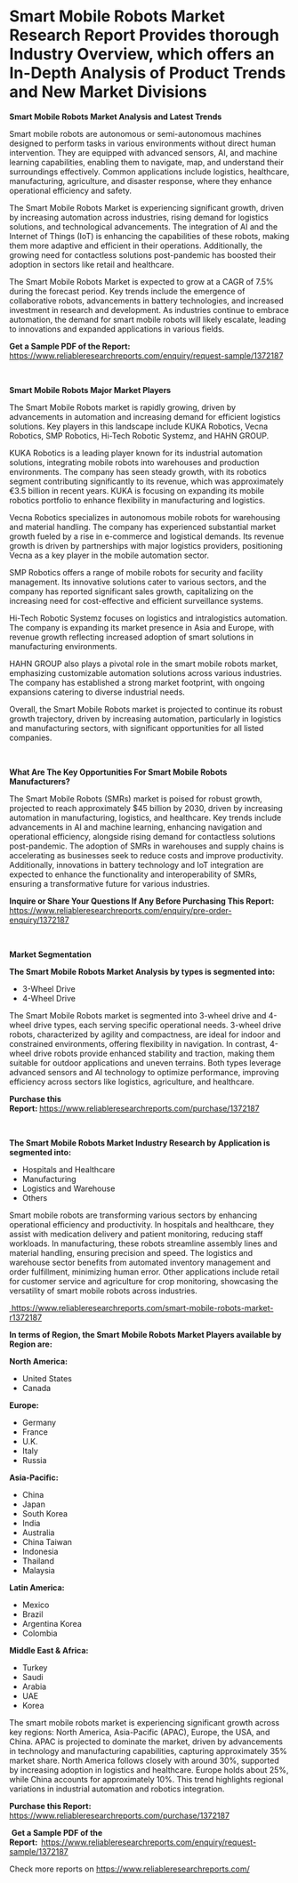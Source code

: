 <p><h1>Smart Mobile Robots Market Research Report Provides thorough Industry Overview, which offers an In-Depth Analysis of Product Trends and New Market Divisions</h1></p><p><strong>Smart Mobile Robots Market Analysis and Latest Trends</strong></p>
<p><p>Smart mobile robots are autonomous or semi-autonomous machines designed to perform tasks in various environments without direct human intervention. They are equipped with advanced sensors, AI, and machine learning capabilities, enabling them to navigate, map, and understand their surroundings effectively. Common applications include logistics, healthcare, manufacturing, agriculture, and disaster response, where they enhance operational efficiency and safety.</p><p>The Smart Mobile Robots Market is experiencing significant growth, driven by increasing automation across industries, rising demand for logistics solutions, and technological advancements. The integration of AI and the Internet of Things (IoT) is enhancing the capabilities of these robots, making them more adaptive and efficient in their operations. Additionally, the growing need for contactless solutions post-pandemic has boosted their adoption in sectors like retail and healthcare.</p><p>The Smart Mobile Robots Market is expected to grow at a CAGR of 7.5% during the forecast period. Key trends include the emergence of collaborative robots, advancements in battery technologies, and increased investment in research and development. As industries continue to embrace automation, the demand for smart mobile robots will likely escalate, leading to innovations and expanded applications in various fields.</p></p>
<p><strong>Get a Sample PDF of the Report:&nbsp;</strong> <a href="https://www.reliableresearchreports.com/enquiry/request-sample/1372187?utm_campaign=3576&utm_medium=2&utm_source=Github&utm_content=ia&utm_term=22032025&utm_id=smart-mobile-robots">https://www.reliableresearchreports.com/enquiry/request-sample/1372187</a></p>
<p>&nbsp;</p>
<p><strong>Smart Mobile Robots Major Market Players</strong></p>
<p><p>The Smart Mobile Robots market is rapidly growing, driven by advancements in automation and increasing demand for efficient logistics solutions. Key players in this landscape include KUKA Robotics, Vecna Robotics, SMP Robotics, Hi-Tech Robotic Systemz, and HAHN GROUP.</p><p>KUKA Robotics is a leading player known for its industrial automation solutions, integrating mobile robots into warehouses and production environments. The company has seen steady growth, with its robotics segment contributing significantly to its revenue, which was approximately €3.5 billion in recent years. KUKA is focusing on expanding its mobile robotics portfolio to enhance flexibility in manufacturing and logistics.</p><p>Vecna Robotics specializes in autonomous mobile robots for warehousing and material handling. The company has experienced substantial market growth fueled by a rise in e-commerce and logistical demands. Its revenue growth is driven by partnerships with major logistics providers, positioning Vecna as a key player in the mobile automation sector.</p><p>SMP Robotics offers a range of mobile robots for security and facility management. Its innovative solutions cater to various sectors, and the company has reported significant sales growth, capitalizing on the increasing need for cost-effective and efficient surveillance systems.</p><p>Hi-Tech Robotic Systemz focuses on logistics and intralogistics automation. The company is expanding its market presence in Asia and Europe, with revenue growth reflecting increased adoption of smart solutions in manufacturing environments.</p><p>HAHN GROUP also plays a pivotal role in the smart mobile robots market, emphasizing customizable automation solutions across various industries. The company has established a strong market footprint, with ongoing expansions catering to diverse industrial needs.</p><p>Overall, the Smart Mobile Robots market is projected to continue its robust growth trajectory, driven by increasing automation, particularly in logistics and manufacturing sectors, with significant opportunities for all listed companies.</p></p>
<p>&nbsp;</p>
<p><strong>What Are The Key Opportunities For Smart Mobile Robots Manufacturers?</strong></p>
<p><p>The Smart Mobile Robots (SMRs) market is poised for robust growth, projected to reach approximately $45 billion by 2030, driven by increasing automation in manufacturing, logistics, and healthcare. Key trends include advancements in AI and machine learning, enhancing navigation and operational efficiency, alongside rising demand for contactless solutions post-pandemic. The adoption of SMRs in warehouses and supply chains is accelerating as businesses seek to reduce costs and improve productivity. Additionally, innovations in battery technology and IoT integration are expected to enhance the functionality and interoperability of SMRs, ensuring a transformative future for various industries.</p></p>
<p><strong>Inquire or Share Your Questions If Any Before Purchasing This Report:</strong> <a href="https://www.reliableresearchreports.com/enquiry/pre-order-enquiry/1372187?utm_campaign=3576&utm_medium=2&utm_source=Github&utm_content=ia&utm_term=22032025&utm_id=smart-mobile-robots">https://www.reliableresearchreports.com/enquiry/pre-order-enquiry/1372187</a></p>
<p>&nbsp;</p>
<p><strong>Market Segmentation</strong></p>
<p><strong>The Smart Mobile Robots Market Analysis by types is segmented into:</strong></p>
<p><ul><li>3-Wheel Drive</li><li>4-Wheel Drive</li></ul></p>
<p><p>The Smart Mobile Robots market is segmented into 3-wheel drive and 4-wheel drive types, each serving specific operational needs. 3-wheel drive robots, characterized by agility and compactness, are ideal for indoor and constrained environments, offering flexibility in navigation. In contrast, 4-wheel drive robots provide enhanced stability and traction, making them suitable for outdoor applications and uneven terrains. Both types leverage advanced sensors and AI technology to optimize performance, improving efficiency across sectors like logistics, agriculture, and healthcare.</p></p>
<p><strong>Purchase this Report:&nbsp;</strong><a href="https://www.reliableresearchreports.com/purchase/1372187?utm_campaign=3576&utm_medium=2&utm_source=Github&utm_content=ia&utm_term=22032025&utm_id=smart-mobile-robots">https://www.reliableresearchreports.com/purchase/1372187</a></p>
<p>&nbsp;</p>
<p><strong>The Smart Mobile Robots Market Industry Research by Application is segmented into:</strong></p>
<p><ul><li>Hospitals and Healthcare</li><li>Manufacturing</li><li>Logistics and Warehouse</li><li>Others</li></ul></p>
<p><p>Smart mobile robots are transforming various sectors by enhancing operational efficiency and productivity. In hospitals and healthcare, they assist with medication delivery and patient monitoring, reducing staff workloads. In manufacturing, these robots streamline assembly lines and material handling, ensuring precision and speed. The logistics and warehouse sector benefits from automated inventory management and order fulfillment, minimizing human error. Other applications include retail for customer service and agriculture for crop monitoring, showcasing the versatility of smart mobile robots across industries.</p></p>
<p><a href="https://www.reliableresearchreports.com/smart-mobile-robots-market-r1372187?utm_campaign=3576&utm_medium=2&utm_source=Github&utm_content=ia&utm_term=22032025&utm_id=smart-mobile-robots">&nbsp;https://www.reliableresearchreports.com/smart-mobile-robots-market-r1372187</a></p>
<p><strong>In terms of Region, the Smart Mobile Robots Market Players available by Region are:</strong></p>
<p>
    <p> <strong> North America: </strong>
        <ul>
            <li>United States</li>
            <li>Canada</li>
        </ul>
        </p> 
    <p> <strong> Europe: </strong>
        <ul>
            <li>Germany</li>
            <li>France</li>
            <li>U.K.</li>
            <li>Italy</li>
            <li>Russia</li>
        </ul>
        </p> 
    <p> <strong> Asia-Pacific: </strong>
        <ul>
            <li>China</li>
            <li>Japan</li>
            <li>South Korea</li>
            <li>India</li>
            <li>Australia</li>
            <li>China Taiwan</li>
            <li>Indonesia</li>
            <li>Thailand</li>
            <li>Malaysia</li>
        </ul>
        </p> 
    <p> <strong> Latin America: </strong>
        <ul>
            <li>Mexico</li>
            <li>Brazil</li>
            <li>Argentina Korea</li>
            <li>Colombia</li>
        </ul>
        </p> 
    <p> <strong> Middle East & Africa: </strong>
        <ul>
            <li>Turkey</li>
            <li>Saudi</li>
            <li>Arabia</li>
            <li>UAE</li>
            <li>Korea</li>
        </ul>
    </p>
    </p>
<p><p>The smart mobile robots market is experiencing significant growth across key regions: North America, Asia-Pacific (APAC), Europe, the USA, and China. APAC is projected to dominate the market, driven by advancements in technology and manufacturing capabilities, capturing approximately 35% market share. North America follows closely with around 30%, supported by increasing adoption in logistics and healthcare. Europe holds about 25%, while China accounts for approximately 10%. This trend highlights regional variations in industrial automation and robotics integration.</p></p>
<p><strong>Purchase this Report: </strong><a href="https://www.reliableresearchreports.com/purchase/1372187?utm_campaign=3576&utm_medium=2&utm_source=Github&utm_content=ia&utm_term=22032025&utm_id=smart-mobile-robots">https://www.reliableresearchreports.com/purchase/1372187</a></p>
<p>&nbsp;<strong>Get a Sample PDF of the Report:&nbsp;&nbsp;</strong><a href="https://www.reliableresearchreports.com/enquiry/request-sample/1372187?utm_campaign=3576&utm_medium=2&utm_source=Github&utm_content=ia&utm_term=22032025&utm_id=smart-mobile-robots">https://www.reliableresearchreports.com/enquiry/request-sample/1372187</a></p>
<p><strong></strong></p>
<p>Check more reports on <a href="https://www.reliableresearchreports.com/?utm_campaign=3576&utm_medium=2&utm_source=Github&utm_content=ia&utm_term=22032025&utm_id=smart-mobile-robots">https://www.reliableresearchreports.com/</a></p>